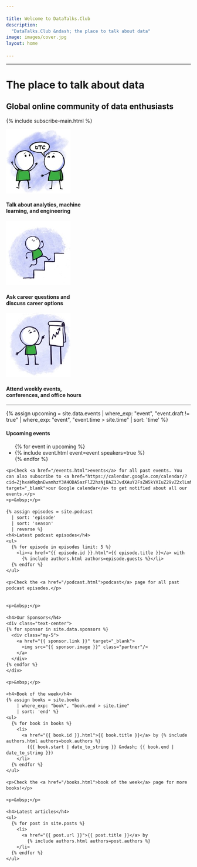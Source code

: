 ```yaml
---

title: Welcome to DataTalks.Club
description:
  "DataTalks.Club &ndash; the place to talk about data"
image: images/cover.jpg
layout: home

---
```


<hr />

<div class="landing">

<div class="row">
  <div class="col title">
    <h1>The place to talk about data</h1>
    <h2>Global online community of data enthusiasts</h2>
  </div>
</div>

{% include subscribe-main.html %}

<div class="row">
  <div class="col-md-4 landing-item">
    <div class="landing-image-container">
      <img class="landing-image" src="images/landing/talks.jpg"  />
    </div>
    <h4 class="landing-subtitle">Talk about analytics, machine<br/> learning, and engineering</h4>
  </div>
  <div class="col-md-4 landing-item">
    <div class="landing-image-container">
      <img class="landing-image" src="images/landing/career.jpg"  />
    </div>
    <h4 class="landing-subtitle">Ask career questions and<br/> discuss career options</h4>
  </div>
  <div class="col-md-4 landing-item">
    <div class="landing-image-container">
      <img class="landing-image" src="images/landing/events.jpg"  />
    </div>
    <h4 class="landing-subtitle">Attend weekly events,<br/> conferences, and office hours</h4>
  </div>
</div>

</div>

<hr />

<div class="row my-3">
  <div class="col-md-8 offset-md-2">
    {% assign upcoming = site.data.events
      | where_exp: "event", "event.draft != true"
      | where_exp: "event", "event.time > site.time"
      | sort: 'time'  %}
    <h4>Upcoming events</h4>
    <ul class="emoji-list">
      {% for event in upcoming %}
        <li class="{{ event.type }}">{% include event.html event=event speakers=true %}</li>
      {% endfor %}
    </ul>

    <p>Check <a href="/events.html">events</a> for all past events. You can also subscribe to <a href="https://calendar.google.com/calendar/?cid=ZjhxaWRqbnEwamhzY3A4ODA5azFlZ2hzNjBAZ3JvdXAuY2FsZW5kYXIuZ29vZ2xlLmNvbQ" target="_blank">our Google calendar</a> to get notified about all our events.</p>
    <p>&nbsp;</p>

    {% assign episodes = site.podcast
      | sort: 'episode'
      | sort: 'season'
      | reverse %}
    <h4>Latest podcast episodes</h4>
    <ul>
      {% for episode in episodes limit: 5 %}
        <li><a href="{{ episode.id }}.html">{{ episode.title }}</a> with 
          {% include authors.html authors=episode.guests %}</li>
      {% endfor %}
    </ul>

    <p>Check the <a href="/podcast.html">podcast</a> page for all past podcast episodes.</p>


    <p>&nbsp;</p>

    <h4>Our Sponsors</h4>
    <div class="text-center">
    {% for sponsor in site.data.sponsors %}
      <div class="my-5">
        <a href="{{ sponsor.link }}" target="_blank">
          <img src="{{ sponsor.image }}" class="partner"/>
        </a>
      </div>
    {% endfor %}
    </div>

    <p>&nbsp;</p>

    <h4>Book of the week</h4>
    {% assign books = site.books 
        | where_exp: "book", "book.end > site.time"
        | sort: 'end' %}
    <ul>
      {% for book in books %}
        <li>
          <a href="{{ book.id }}.html">{{ book.title }}</a> by {% include authors.html authors=book.authors %}
            ({{ book.start | date_to_string }} &ndash; {{ book.end | date_to_string }})
        </li>
      {% endfor %}
    </ul>

    <p>Check the <a href="/books.html">book of the week</a> page for more books!</p>
    
    <p>&nbsp;</p>

    <h4>Latest articles</h4>
    <ul>
      {% for post in site.posts %}
        <li>
          <a href="{{ post.url }}">{{ post.title }}</a> by
            {% include authors.html authors=post.authors %}
        </li>
      {% endfor %}
    </ul>

  </div>
</div>
